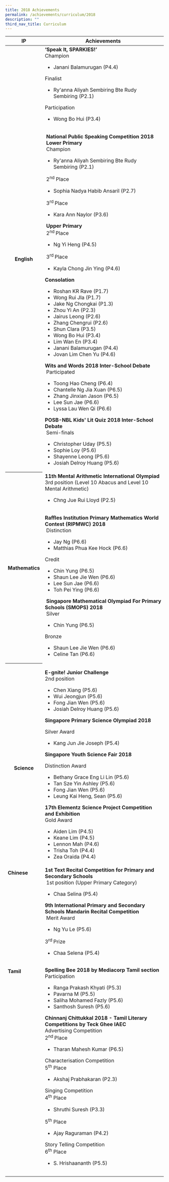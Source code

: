```yaml
---
title: 2018 Achievements
permalink: /achievements/curriculum/2018
description: ""
third_nav_title: Curriculum
---
```



<table>
<thead>
<tr>
<th>IP</th>
<th>Achievements</th>
</tr>
</thead>
<tbody>
<tr>
<th>English</th>
<td><strong>&lsquo;Speak It, SPARKIES!&rsquo;</strong><br />Champion<br />
<ul>
<li>Janani Balamurugan (P4.4)</li>
</ul>
Finalist<br />
<ul>
<li>Ry'anna Aliyah Sembiring Bte Rudy Sembiring (P2.1)</li>
</ul>
<p>Participation</p>
<ul>
<li>Wong Bo Hui (P3.4)</li>
</ul>
<br /><strong>&nbsp;National Public Speaking Competition 2018</strong><br /><strong>&nbsp;Lower Primary</strong><br />&nbsp;Champion<br />
<ul>
<li>Ry'anna Aliyah Sembiring Bte Rudy Sembiring (P2.1)</li>
</ul>
<p>&nbsp;2<sup>nd</sup>&nbsp;Place</p>
<ul>
<li>Sophia Nadya Habib Ansaril (P2.7)</li>
</ul>
<p>&nbsp;3<sup>rd&nbsp;</sup>Place</p>
<ul>
<li>Kara Ann Naylor (P3.6)</li>
</ul>
<strong>&nbsp;Upper&nbsp;Primary<br /></strong>&nbsp;2<sup>nd&nbsp;</sup>Place<br />
<ul>
<li>Ng Yi Heng (P4.5)</li>
</ul>
<p>&nbsp;3<sup>rd&nbsp;</sup>Place</p>
<ul>
<li>Kayla Chong Jin Ying (P4.6)</li>
</ul>
<p> <strong>Consolation<br /></strong></p>
<ul>
<li>Roshan KR Rave (P1.7)</li>
<li>Wong Rui JIa (P1.7)</li>
<li>Jake Ng Chongkai (P1.3)</li>
<li>Zhou Yi An (P2.3)</li>
<li>Jairus Leong (P2.6)</li>
<li>Zhang Chengrui (P2.6)</li>
<li>Shun Clara (P3.5)</li>
<li>Wong Bo Hui (P3.4)</li>
<li>Lim Wan En (P3.4)</li>
<li>Janani Balamurugan (P4.4)</li>
<li>Jovan Lim Chen Yu (P4.6)</li>
</ul>
<p><strong>Wits and Words 2018&nbsp;</strong><strong>Inter-School Debate</strong><br />&nbsp;Participated</p>
<ul>
<li>Toong Hao Cheng (P6.4)</li>
<li>Chantelle Ng Jia Xuan (P6.5)</li>
<li>Zhang Jinxian Jason (P6.5)</li>
<li>Lee Sun Jae (P6.6)</li>
<li>Lyssa Lau Wen Qi (P6.6)</li>
</ul>
<p><strong>POSB-NBL Kids' Lit Quiz 2018&nbsp;</strong><strong>Inter-School Debate</strong><br />&nbsp;Semi-finals</p>
<ul>
<li>Christopher Uday (P5.5)</li>
<li>Sophie Loy (P5.6)</li>
<li>Shayenne Leong (P5.6)</li>
<li>Josiah Delroy Huang (P5.6)</li>
</ul>
</td>
</tr>
<tr>
<th>Mathematics</th>
<td><strong>11th Mental Arithmetic International Olympiad<br /></strong>3rd position (Level 10 Abacus and Level 10 Mental Arithmetic)<br />
<ul>
<li>Chng Jue Rui Lloyd (P2.5)</li>
</ul>
<br /><strong>Raffles Institution Primary Mathematics World Contest (RIPMWC) 2018</strong><br />&nbsp;Distinction<br />
<ul>
<li>Jay Ng (P6.6)</li>
<li>Matthias Phua Kee Hock (P6.6)</li>
</ul>
<p>Credit</p>
<ul>
<li>Chin Yung (P6.5)</li>
<li>Shaun Lee Jie Wen (P6.6)</li>
<li>Lee Sun Jae (P6.6)</li>
<li>Toh Pei Ying (P6.6)</li>
</ul>
<p><strong>&nbsp;Singapore Mathematical Olympiad For Primary Schools (SMOPS) 2018</strong><br />&nbsp;Silver</p>
<ul>
<li>Chin Yung (P6.5)</li>
</ul>
<p>Bronze</p>
<ul>
<li>Shaun Lee Jie Wen (P6.6)</li>
<li>Celine Tan (P6.6)</li>
</ul>
</td>
</tr>
<tr>
<th><strong><br />Science</strong></th>
<td>
<p><strong>E-gnite! Junior Challenge</strong><br />2nd position</p>
<ul>
<li>Chen Xiang (P5.6)</li>
<li>Wui Jeongjun (P5.6)</li>
<li>Fong Jian Wen (P5.6)</li>
<li>Josiah Delroy Huang (P5.6)</li>
</ul>
<p><strong>Singapore Primary Science Olympiad 2018</strong></p>
<p>Silver Award</p>
<ul>
<li>Kang Jun Jie Joseph (P5.4)</li>
</ul>
<p><strong>Singapore Youth Science Fair 2018</strong></p>
<p>Distinction Award</p>
<ul>
<li>Bethany Grace Eng Li Lin (P5.6)</li>
<li>Tan Sze Yin Ashley (P5.6)</li>
<li>Fong Jian Wen (P5.6)</li>
<li>Leung Kai Heng, Sean (P5.6)</li>
</ul>
<strong>17th Elementz Science Project Competition and Exhibition</strong><br />Gold Award<br />
<ul>
<li>Aiden Lim (P4.5)</li>
<li>Keane Lim (P4.5)</li>
<li>Lennon Mah (P4.6)</li>
<li>Trisha Toh (P4.4)</li>
<li>Zea Oraida (P4.4)</li>
</ul>
</td>
</tr>
<tr>
<td><strong>Chinese<br /><br /><br /><br /><br /><br /><br /><br /><br /><br /><br /><br /><br /><br /></strong></td>
<td><strong>1st Text Recital Competition for Primary and Secondary Schools</strong><br />&nbsp;1st position (Upper Primary Category)<br />
<ul>
<li>Chaa Selina (P5.4)</li>
</ul>
<p><strong>9th International Primary and Secondary Schools Mandarin Recital Competition&nbsp;</strong><br />&nbsp;Merit Award</p>
<ul>
<li>Ng Yu Le (P5.6)</li>
</ul>
<p>3<sup>rd&nbsp;</sup>Prize</p>
<ul>
<li>Chaa Selena (P5.4)</li>
</ul>
</td>
</tr>
<tr>
<td>
<p><strong>Tamil</strong></p>
<br /><br /><br /><br /><br /><br /><br /><br /><br /><br /><br /><br /><br /><br /><br /><br /><br /><br /><br /><br /><br /><br /><br /><br /><br /><br /><br /><br /><br /><br /><br /></td>
<td><strong>Spelling Bee 2018 by Mediacorp Tamil section</strong><br />Participation&nbsp;<br />
<ul>
<li>Ranga Prakash Khyati (P5.3)</li>
<li>Pavarna M (P5.5)</li>
<li>Saliha Mohamed Fazly (P5.6)</li>
<li>Santhosh Suresh (P5.6)</li>
</ul>
<strong>Chinnanj Chittukkal 2018 - Tamil Literary Competitions by Teck Ghee IAEC<br /></strong>Advertising Competition<br />2<sup>nd&nbsp;</sup>Place<br />
<ul>
<li>Tharan Mahesh Kumar (P6.5)</li>
</ul>
Characterisation Competition&nbsp;<br />5<sup>th</sup>&nbsp;Place
<ul>
<li>Akshaj Prabhakaran (P2.3)</li>
</ul>
Singing Competition&nbsp;<br />4<sup>th</sup>&nbsp;Place
<ul>
<li>Shruthi Suresh (P3.3)</li>
</ul>
5<sup>th</sup>&nbsp;Place
<ul>
<li>Ajay Raguraman (P4.2)</li>
</ul>
Story Telling Competition&nbsp;<br />6<sup>th</sup>&nbsp;Place
<ul>
<li>S. Hrishaananth (P5.5)&nbsp;</li>
</ul>
</td>
</tr>
</tbody>
</table>